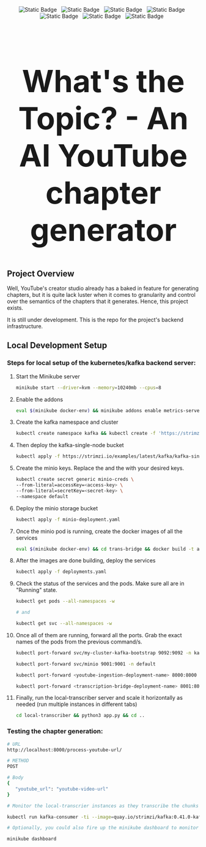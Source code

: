 <div align="center">
<span style="margin-top: 10px; width: 4rem; margin-right: 0.5rem;"><img alt="Static Badge" src="https://img.shields.io/badge/Python-3776AB?style=flat&logo=python&logoColor=%23ffffff&logoSize=auto"></span>
<span style="margin-top: 10px; width: 4rem; margin-right: 0.5rem;"><img alt="Static Badge" src="https://img.shields.io/badge/Kubernetes-f3f3f3?style=flat&logo=kubernetes&logoSize=auto"></span>
<span style="margin-top: 10px; width: 4rem; margin-right: 0.5rem;"><img alt="Static Badge" src="https://img.shields.io/badge/Minio-61DAFB?style=flat&logo=minio&logoColor=%23000000&logoSize=auto"></span>
<span style="margin-top: 10px; width: 4rem; margin-right: 0.5rem;"><img alt="Static Badge" src="https://img.shields.io/badge/Docker-2496ED?style=flat&logo=docker&logoColor=%23ffffff&logoSize=auto"></span>
<span style="margin-top: 10px; width: 4rem; margin-right: 0.5rem;"><img alt="Static Badge" src="https://img.shields.io/badge/Kafka-20BEFF?style=flat&logo=apachekafka&logoColor=%23fffff&logoSize=auto"></span>
<!-- <span style="margin-top: 10px; width: 4rem; margin-right: 0.5rem;"><img alt="Static Badge" src="https://img.shields.io/badge/PostgreSQL-4169E1?style=flat&logo=postgresql&logoColor=%23ffffff&logoSize=auto"></span> -->
<span style="margin-top: 10px; width: 4rem; margin-right: 0.5rem;"><img alt="Static Badge" src="https://img.shields.io/badge/Gemini-8E75B2?style=flat&logo=googlegemini&logoColor=%23ffffff&logoSize=auto"></span>
<span style="margin-top: 10px; width: 4rem; margin-right: 0.5rem;"><img alt="Static Badge" src="https://img.shields.io/badge/HuggingFace-040404?style=flat&logo=huggingface&logoColor=%23FFD21E&logoSize=auto"></span>
</br>
<div style="font-size: 2.5rem; margin-bottom: 1rem;"><strong><h1>What's the Topic? - An AI YouTube chapter generator</h1></strong></div>
</div>

## Project Overview

Well, YouTube's creator studio already has a baked in feature for generating chapters, but it is quite lack luster when it comes to granularity and control over the semantics of the chapters that it generates. Hence, this project exists.

It is still under development. This is the repo for the project's backend infrastructure.

## Local Development Setup

### Steps for local setup of the kubernetes/kafka backend server:

1. Start the Minikube server

    ```bash
    minikube start --driver=kvm --memory=10240mb --cpus=8
    ```

2. Enable the addons

    ```bash
    eval $(minikube docker-env) && minikube addons enable metrics-server
    ```

3. Create the kafka namespace and cluster

    ```bash
    kubectl create namespace kafka && kubectl create -f 'https://strimzi.io/install/latest?namespace=kafka' -n kafka
    ```

4. Then deploy the kafka-single-node bucket

    ```bash
    kubectl apply -f https://strimzi.io/examples/latest/kafka/kafka-single-node.yaml -n kafka
    ```

5. Create the minio keys. Replace the <access-key> and the <secret-key> with your desired keys.

    ```bash
    kubectl create secret generic minio-creds \
    --from-literal=accessKey=<access-key> \
    --from-literal=secretKey=<secret-key> \
    --namespace default
    ```

6. Deploy the minio storage bucket

    ```bash
    kubectl apply -f minio-deployment.yaml
    ```

7. Once the minio pod is running, create the docker images of all the services

    ```bash
    eval $(minikube docker-env) && cd trans-bridge && docker build -t audio-transcription-service:v1 . && cd .. && cd ingestion-service && docker build -t youtube-ingestion-service:v1 . && cd .. && cd trans-bridge && docker build transcription-bridge-service:v1 . && cd ..
    ```

8. After the images are done building, deploy the services

    ```bash
    kubectl apply -f deployments.yaml
    ```

9. Check the status of the services and the pods. Make sure all are in "Running" state.

    ```bash
    kubectl get pods --all-namespaces -w

    # and

    kubectl get svc --all-namespaces -w
    ```

10. Once all of them are running, forward all the ports. Grab the exact names of the pods from the previous command/s.

    ```bash
    kubectl port-forward svc/my-cluster-kafka-bootstrap 9092:9092 -n kafka
    
    kubectl port-forward svc/minio 9001:9001 -n default

    kubectl port-forward <youtube-ingestion-deployment-name> 8000:8000

    kubectl port-forward <transcription-bridge-deployment-name> 8001:8001
    ```

11. Finally, run the local-transcriber server and scale it horizontally as needed (run multiple instances in different tabs)

    ```bash
    cd local-transcriber && python3 app.py && cd ..
    ```

### Testing the chapter generation:

```bash
# URL
http://localhost:8000/process-youtube-url/

# METHOD
POST

# Body
{
   "youtube_url": "youtube-video-url"
}

# Monitor the local-transcrier instances as they transcribe the chunks and store them in the transcription-results topic. In a new terminal tab, run this command to monitor the daat inside chapter-results topic:

kubectl run kafka-consumer -ti --image=quay.io/strimzi/kafka:0.41.0-kafka-3.7.0 --rm=true --restart=Never -n kafka -- bin/kafka-console-consumer.sh --bootstrap-server my-cluster-kafka-bootstrap.kafka.svc.cluster.local:9092 --topic chapter-results --from-beginning

# Optionally, you could also fire up the minikube dashboard to monitor the pods, services, topics etc.

minikube dashboard
```
